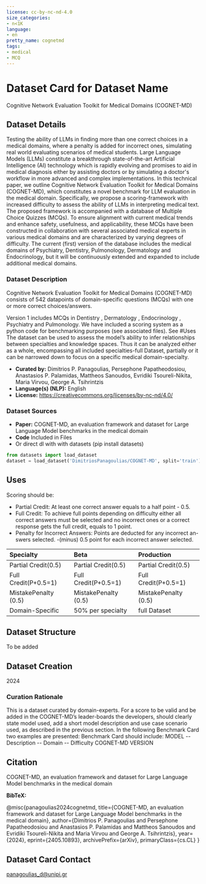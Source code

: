 ```yaml
---
license: cc-by-nc-nd-4.0
size_categories:
- n<1K
language:
- en
pretty_name: cognetmd
tags:
- medical
- MCQ
---
```


# Dataset Card for Dataset Name
Cognitive Network Evaluation Toolkit for Medical Domains (COGNET-MD) 


## Dataset Details
Testing the ability of LLMs in finding more than one correct choices in a medical domains, where a penalty is added for incorrect ones, simulating real world evaluating scenarios 
of medical students.
Large Language Models (LLMs) constitute a breakthrough state-of-the-art Artificial Intelligence (AI) technology which is rapidly evolving and promises to aid in medical diagnosis either by assisting doctors or by simulating a doctor's workflow in more advanced and complex implementations. In this technical paper, we outline Cognitive Network Evaluation Toolkit for Medical Domains (COGNET-MD), which constitutes a novel benchmark for LLM evaluation in the medical domain. Specifically, we propose a scoring-framework with increased difficulty to assess the ability of LLMs in interpreting medical text. The proposed framework is accompanied with a database of Multiple Choice Quizzes (MCQs). To ensure alignment with current medical trends and enhance safety, usefulness, and applicability, these MCQs have been constructed in collaboration with several associated medical experts in various medical domains and are characterized by varying degrees of difficulty. The current (first) version of the database includes the medical domains of Psychiatry, Dentistry, Pulmonology, Dermatology and Endocrinology, but it will be continuously extended and expanded to include additional medical domains.

### Dataset Description
Cognitive Network Evaluation Toolkit for Medical Domains (COGNET-MD) consists of 542 datapoints of domain-specific questions (MCQs) with one or more correct choices/answers.

Version 1 includes MCQs in Dentistry , Dermatology , Endocrinology , Psychiatry and Pulmonology. We have included a scoring system as a python code for benchmarking purposes (see associated files).
See #Uses
The dataset can be used to assess the model’s ability to infer relationships between specialties and knowledge spaces. Thus it can be analyzed either as a whole, encompassing all included specialties-full Dataset, partially or it can be narrowed down to focus on a specific medical domain-specialty.

- **Curated by:** Dimitrios P. Panagoulias, Persephone Papatheodosiou, Anastasios P. Palamidas, Mattheos Sanoudos, Evridiki Tsoureli-Nikita, Maria Virvou, George A. Tsihrintzis
- **Language(s) (NLP):** English
- **License:** https://creativecommons.org/licenses/by-nc-nd/4.0/

### Dataset Sources

- **Paper:** COGNET-MD, an evaluation framework and dataset for Large Language Model benchmarks in the medical domain
- **Code** Included in Files
-  Or direct dl with with datasets (pip install datasets) 
  ```python
from datasets import load_dataset
dataset = load_dataset('DimitriosPanagoulias/COGNET-MD', split='train')
```

## Uses
Scoring should be: 
* Partial Credit: At least one correct answer equals to a half point - 0.5.
* Full Credit: To achieve full points depending on difficulty either all correct answers must be selected and no incorrect ones or a correct response gets the full credit, equals to 1 point.
* Penalty for Incorrect Answers: Points are deducted for any incorrect an- swers selected. -(minus) 0.5 point for each incorrect answer selected.

| Specialty   | Beta    | Production    |
|:------------|:------------|:------------|
| Partial Credit(0.5) | Partial Credit(0.5) | Partial Credit(0.5) |
| Full Credit(P+0.5=1) | Full Credit(P+0.5=1) |Full Credit(P+0.5=1) |
| MistakePenalty (0.5) | MistakePenalty (0.5) | MistakePenalty (0.5) |
|Domain-Specific|50% per specialty|full Dataset|


## Dataset Structure
To be added

## Dataset Creation
2024
### Curation Rationale
This is a dataset curated by domain-experts.
For a score to be valid and be added in the COGNET-MD’s leader-boards the developers, should clearly state model used, add a short model description and use case scenario used, 
as described in the previous section. In the following Benchmark Card two examples are presented:
Benchmark Card should include: 
MODEL -- Description -- Domain -- Difficulty COGNET-MD VERSION 


## Citation

COGNET-MD, an evaluation framework and dataset for Large Language Model benchmarks in the medical domain

**BibTeX:**

@misc{panagoulias2024cognetmd,
      title={COGNET-MD, an evaluation framework and dataset for Large Language Model benchmarks in the medical domain}, 
      author={Dimitrios P. Panagoulias and Persephone Papatheodosiou and Anastasios P. Palamidas and Mattheos Sanoudos and Evridiki Tsoureli-Nikita and Maria Virvou and George A. Tsihrintzis},
      year={2024},
      eprint={2405.10893},
      archivePrefix={arXiv},
      primaryClass={cs.CL}
}

## Dataset Card Contact

panagoulias_d@unipi.gr